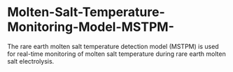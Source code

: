 # Molten-Salt-Temperature-Monitoring-Model-MSTPM-
The rare earth molten salt temperature detection model (MSTPM) is used for real-time monitoring of molten salt temperature during rare earth molten salt electrolysis.
